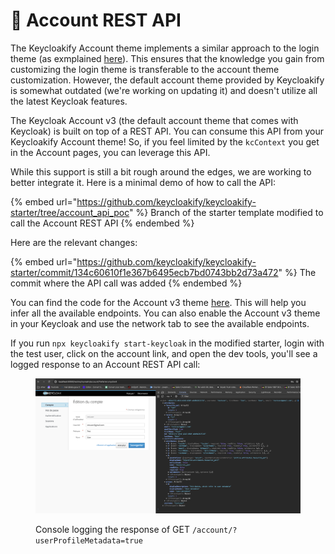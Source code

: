 # 🔌 Account REST API

The Keycloakify Account theme implements a similar approach to the login theme (as exmplained [here](\(https:/github.com/keycloakify/keycloakify/discussions/346/#discussioncomment-5889791\))). This ensures that the knowledge you gain from customizing the login theme is transferable to the account theme customization. However, the default account theme provided by Keycloakify is somewhat outdated (we're working on updating it) and doesn't utilize all the latest Keycloak features.

The Keycloak Account v3 (the default account theme that comes with Keycloak) is built on top of a REST API. You can consume this API from your Keycloakify Account theme! So, if you feel limited by the `kcContext` you get in the Account pages, you can leverage this API.

While this support is still a bit rough around the edges, we are working to better integrate it. Here is a minimal demo of how to call the API:

{% embed url="https://github.com/keycloakify/keycloakify-starter/tree/account_api_poc" %}
Branch of the starter template modified to call the Account REST API
{% endembed %}

Here are the relevant changes:

{% embed url="https://github.com/keycloakify/keycloakify-starter/commit/134c60610f1e367b6495ecb7bd0743bb2d73a472" %}
The commit where the API call was added
{% endembed %}

You can find the code for the Account v3 theme [here](https://github.com/keycloak/keycloak/tree/main/js/apps/account-ui/src/api). This will help you infer all the available endpoints. You can also enable the Account v3 theme in your Keycloak and use the network tab to see the available endpoints.

If you run `npx keycloakify start-keycloak` in the modified starter, login with the test user, click on the account link, and open the dev tools, you'll see a logged response to an Account REST API call:

<figure><img src=".gitbook/assets/image (51).png" alt="API Call Response"><figcaption><p>Console logging the response of GET <code>/account/?userProfileMetadata=true</code></p></figcaption></figure>
